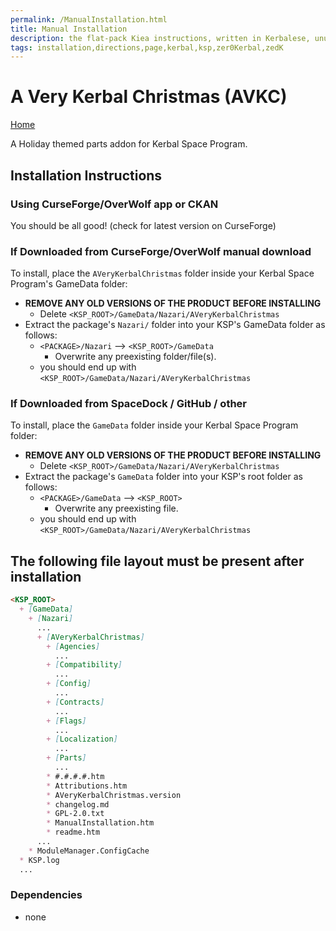 ```yaml
---
permalink: /ManualInstallation.html
title: Manual Installation
description: the flat-pack Kiea instructions, written in Kerbalese, unusally present
tags: installation,directions,page,kerbal,ksp,zer0Kerbal,zedK
---
```

<!-- ManualInstallation.md v1.1.8.1
A Very Kerbal Christmas (AVKC)
created: 01 Oct 2019
updated: 29 Jul 2022 -->

<!-- based upon work by Lisias -->

# A Very Kerbal Christmas (AVKC)

[Home](./index.md)

A Holiday themed parts addon for Kerbal Space Program.

## Installation Instructions

### Using CurseForge/OverWolf app or CKAN

You should be all good! (check for latest version on CurseForge)

### If Downloaded from CurseForge/OverWolf manual download

To install, place the `AVeryKerbalChristmas` folder inside your Kerbal Space Program's GameData folder:

* **REMOVE ANY OLD VERSIONS OF THE PRODUCT BEFORE INSTALLING**
  * Delete `<KSP_ROOT>/GameData/Nazari/AVeryKerbalChristmas`
* Extract the package's `Nazari/` folder into your KSP's GameData folder as follows:
  * `<PACKAGE>/Nazari` --> `<KSP_ROOT>/GameData`
    * Overwrite any preexisting folder/file(s).
  * you should end up with `<KSP_ROOT>/GameData/Nazari/AVeryKerbalChristmas`

### If Downloaded from SpaceDock / GitHub / other

To install, place the `GameData` folder inside your Kerbal Space Program folder:

* **REMOVE ANY OLD VERSIONS OF THE PRODUCT BEFORE INSTALLING**
  * Delete `<KSP_ROOT>/GameData/Nazari/AVeryKerbalChristmas`
* Extract the package's `GameData` folder into your KSP's root folder as follows:
  * `<PACKAGE>/GameData` --> `<KSP_ROOT>`
    * Overwrite any preexisting file.
  * you should end up with `<KSP_ROOT>/GameData/Nazari/AVeryKerbalChristmas`

## The following file layout must be present after installation

```markdown
<KSP_ROOT>
  + [GameData]
    + [Nazari]
      ...
      + [AVeryKerbalChristmas]
        + [Agencies]
          ...
        + [Compatibility]
          ...
        + [Config]
          ...
        + [Contracts]
          ...
        + [Flags]
          ...
        + [Localization]
          ...
        + [Parts]
          ...
        * #.#.#.#.htm
        * Attributions.htm
        * AVeryKerbalChristmas.version
        * changelog.md
        * GPL-2.0.txt
        * ManualInstallation.htm
        * readme.htm
      ...
    * ModuleManager.ConfigCache
  * KSP.log
  ...
```

### Dependencies

* none
